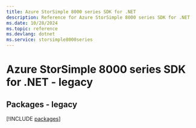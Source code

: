 ```yaml
---
title: Azure StorSimple 8000 series SDK for .NET
description: Reference for Azure StorSimple 8000 series SDK for .NET
ms.date: 10/28/2024
ms.topic: reference
ms.devlang: dotnet
ms.service: storsimple8000series
---
```

# Azure StorSimple 8000 series SDK for .NET - legacy
## Packages - legacy
[!INCLUDE [packages](storsimple-8000-series-index.md)]